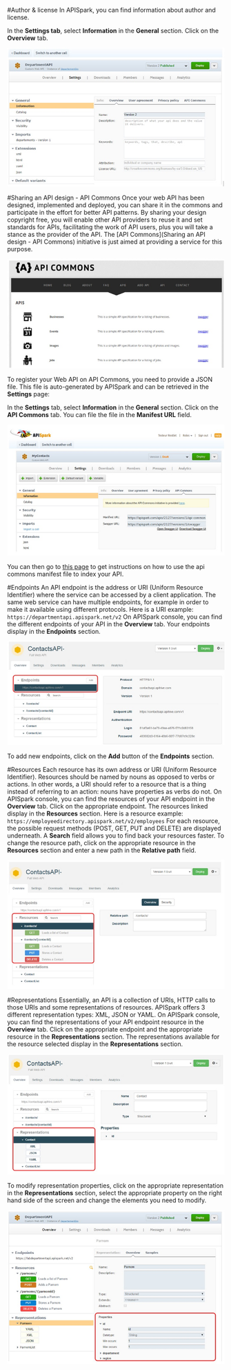 #Author & license
In APISpark, you can find information about author and license.

In the **Settings tab**, select **Information** in the **General** section. Click on the **Overview** tab.

![Endpoints section](images/01.jpg "Endpoints section")

#Sharing an API design - API Commons
Once your web API has been designed, implemented and deployed, you can share it in the commons and participate in the effort for better API patterns. By sharing your design copyright free, you will enable other API providers to reuse it and set standards for APIs, facilitating the work of API users, plus you will take a stance as the provider of the API. The [API Commons](Sharing an API design - API Commons) initiative is just aimed at providing a service for this purpose.

![Endpoints section](images/02.jpg "Endpoints section")

To register your Web API on API Commons, you need to provide a JSON file. This file is auto-generated by APISpark and can be retrieved in the **Settings** page:

In the **Settings** tab, select **Information** in the **General** section. Click on the **API Commons** tab. You can file the file in the **Manifest URL** field.

![Endpoints section](images/03.jpg "Endpoints section")

You can then go to [this page](http://apicommons.org/add-apis.html) to get instructions on how to use the api commons manifest file to index your API.

#Endpoints
An API endpoint is the address or URI (Uniform Resource Identifier) where the service can be accessed by a client application. The same web service can have multiple endpoints, for example in order to make it available using different protocols.
Here is a URI example: `https://departmentapi.apispark.net/v2`
On APISpark console, you can find the different endpoints of your API in the **Overview** tab. Your endpoints display in the **Endpoints** section.

![Endpoints section](images/04.jpg "Endpoints section")

To add new endpoints, click on the **Add** button of the **Endpoints** section.

#Resources
Each resource has its own address or URI (Uniform Resource Identifier). Resources should be named by nouns as opposed to verbs or actions. In other words, a URI should refer to a resource that is a thing instead of referring to an action: nouns have properties as verbs do not.
On APISpark console, you can find the resources of your API endpoint in the **Overview** tab. Click on the appropriate endpoint. The resources linked display in the **Resources** section.
Here is a resource example: `https://employeedirectory.apispark.net/v2/employees`
For each resource, the possible request methods (POST, GET, PUT and DELETE) are displayed underneath.
A **Search** field allows you to find back your resources faster.
To change the resource path, click on the appropriate resource in the **Resources** section and enter a new path in the **Relative path** field.

![Resources section](images/05.jpg "Resources section")

#Representations
Essentially, an API is a collection of URIs, HTTP calls to those URIs and some representations of resources. APISpark offers 3 different representation types: XML, JSON or YAML.
On APISpark console, you can find the representations of your API endpoint resource in the **Overview** tab. Click on the appropriate endpoint and the appropriate resource in the **Representations** section. The representations available for the resource selected display in the **Representations** section.

![Representations section](images/06.jpg "Representations section")

To modify representation properties, click on the appropriate representation in the **Representations** section, select the appropriate property on the right hand side of the screen and change the elements you need to modify.

![Resources section](images/07.jpg "Resources section")
